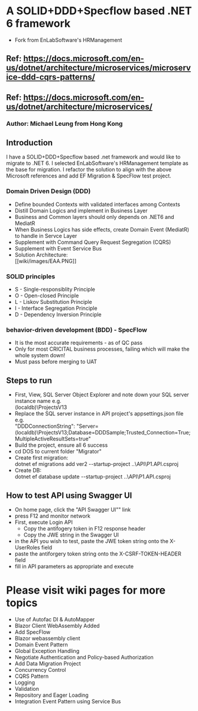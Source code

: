 # A SOLID+DDD+Specflow based .NET 6 framework
* Fork from EnLabSoftware's HRManagement
## Ref: https://docs.microsoft.com/en-us/dotnet/architecture/microservices/microservice-ddd-cqrs-patterns/
## Ref: https://docs.microsoft.com/en-us/dotnet/architecture/microservices/
### Author: Michael Leung from Hong Kong
## Introduction
I have a SOLID+DDD+Specflow based .net framework and would like to migrate to .NET 6. I selected EnLabSoftware's HRManagement template as the base for migration. I refactor the solution to align with the above Microsoft references and add EF Migration & SpecFlow test project.
### Domain Driven Design (DDD)
* Define bounded Contexts with validated interfaces among Contexts
* Distill Domain Logics and implement in Business Layer
* Business and Common layers should only depends on .NET6 and MediatR
* When Business Logics has side effects, create Domain Event (MediatR) to handle in Servce Layer
* Supplement with Command Query Request Segregation (CQRS)
* Supplement with Event Service Bus
* Solution Architecture:<br>
[[wiki/images/EAA.PNG]] 
### SOLID principles
* S - Single-responsiblity Principle
* O - Open-closed Principle
* L - Liskov Substitution Principle
* I - Interface Segregation Principle
* D - Dependency Inversion Principle
### behavior-driven development (BDD) - SpecFlow
* It is the most accurate requirements - as of QC pass
* Only for most CRICITAL business processes, failing which will make the whole system down!
* Must pass before merging to UAT
## Steps to run
* First, View, SQL Server Object Explorer and note down your SQL server instance name e.g. <br>(localdb)\\ProjectsV13
* Replace the SQL server instance in API project's appsettings.json file e.g. <br> "DDDConnectionString": "Server=(localdb)\\ProjectsV13;Database=DDDSample;Trusted_Connection=True;MultipleActiveResultSets=true"
* Build the project, ensure all 6 success
* cd DOS to current folder "Migrator"
* Create first migration:<br>dotnet ef migrations add ver2 --startup-project ..\API\P1.API.csproj
* Create DB: <br>dotnet ef database update  --startup-project ..\API\P1.API.csproj
## How to test API using Swagger UI
* On home page, click the "API Swagger UI"" link
* press F12 and monitor network
* First, execute Login API
    * Copy the antifogery token in F12 response header
    * Copy the JWE string in the Swagger UI
* in the API you wish to test, paste the JWE token string onto the X-UserRoles field
* paste the antiforgery token string onto the X-CSRF-TOKEN-HEADER field
* fill in API parameters as appropriate and execute

# Please visit wiki pages for more topics
*  Use of Autofac DI & AutoMapper
*  Blazor Client WebAssembly Added
*  Add SpecFlow
*  Blazor webassembly client
*  Domain Event Pattern
*  Global Exception Handling
*  Negotiate Authentication and Policy-based Authorization
*  Add Data Migration Project
*  Concurrency Control
*  CQRS Pattern
*  Logging
*  Validation
*  Repository and Eager Loading
*  Integration Event Pattern using Service Bus
